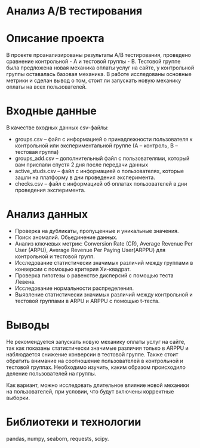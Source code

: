 # Анализ A/B тестирования

# Описание проекта
В проекте проанализированы результаты A/B тестирования, проведено сравнение контрольной - A и тестовой группы - B.  Тестовой группе была предложена новая механика оплаты услуг на сайте, у контрольной группы оставалась базовая механика. В работе исследованы основные метрики и сделан вывод о том, стоит ли запускать новую механику оплаты на всех пользователей.

# Входные данные

В качестве входных данных csv-файлы:
* groups.csv – файл с информацией о принадлежности пользователя к контрольной или экспериментальной группе (А – контроль, B – тестовая группа) 
* groups_add.csv – дополнительный файл с пользователями, который вам прислали спустя 2 дня после передачи данных
* active_studs.csv – файл с информацией о пользователях, которые зашли на платформу в дни проведения эксперимента. 
* checks.csv – файл с информацией об оплатах пользователей в дни проведения эксперимента.

# Анализ данных
* Проверка на дубликаты, пропущенные и уникальные значения.
* Поиск аномалий. Обьединение данных.
* Анализ ключевых метрик: Conversion Rate (CR), Average Revenue Per User (ARPU), Average Revenue Per Paying User(ARPPU) для контрольной и тестовой групп.
* Исследование статистически значимых различий между группами в конверсии с помощью критерия Хи-квадрат.
* Проверка гипотезы о равенстве дисперсий с помощью теста Левена.
* Исследование нормальности распределения.
* Выявление статистически значимых различий между контрольной и тестовой группами в ARPU и ARPPU с помощью t-теста.

#  Выводы
Не рекомендуется запускать новую механику оплаты услуг на сайте, так как показаны статистически значимые различия только в ARPPU и наблюдается снижение конверсии в тестовой группе. Также стоит обратить внимание на соотношение пользователей в контрольной и тестовой группах. Необходимо изучить, каким образом происходило деление пользователей на группы.

Как вариант, можно исследовать длительное влияние новой механики на пользователей, при условии, что будут включены корректные выборки.

# Библиотеки и технологии
pandas, numpy, seaborn, requests, scipy.

